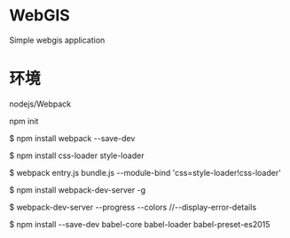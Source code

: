 # WebGIS
Simple webgis application

# 环境
nodejs/Webpack

npm init

$ npm install webpack --save-dev

$ npm install css-loader style-loader

$ webpack entry.js bundle.js --module-bind 'css=style-loader!css-loader'

$ npm install webpack-dev-server -g

$ webpack-dev-server --progress --colors
//--display-error-details

$ npm install --save-dev babel-core babel-loader babel-preset-es2015
